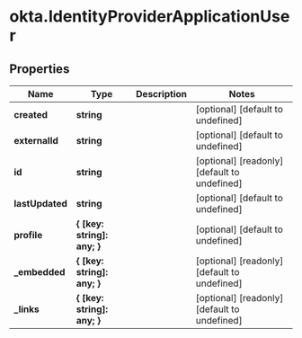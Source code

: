 # okta.IdentityProviderApplicationUser

## Properties

Name | Type | Description | Notes
------------ | ------------- | ------------- | -------------
**created** | **string** |  | [optional] [default to undefined]
**externalId** | **string** |  | [optional] [default to undefined]
**id** | **string** |  | [optional] [readonly] [default to undefined]
**lastUpdated** | **string** |  | [optional] [default to undefined]
**profile** | **{ [key: string]: any; }** |  | [optional] [default to undefined]
**_embedded** | **{ [key: string]: any; }** |  | [optional] [readonly] [default to undefined]
**_links** | **{ [key: string]: any; }** |  | [optional] [readonly] [default to undefined]

